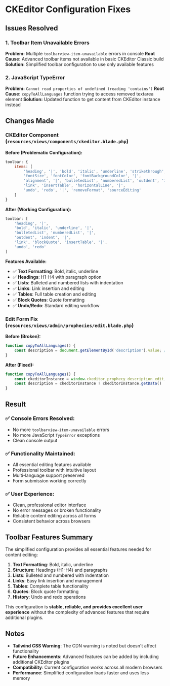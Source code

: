 # CKEditor Configuration Fixes

## Issues Resolved

### 1. **Toolbar Item Unavailable Errors**
**Problem:** Multiple `toolbarview-item-unavailable` errors in console
**Root Cause:** Advanced toolbar items not available in basic CKEditor Classic build
**Solution:** Simplified toolbar configuration to use only available features

### 2. **JavaScript TypeError**
**Problem:** `Cannot read properties of undefined (reading 'contains')`
**Root Cause:** `copyToAllLanguages` function trying to access removed textarea element
**Solution:** Updated function to get content from CKEditor instance instead

## Changes Made

### **CKEditor Component** (`resources/views/components/ckeditor.blade.php`)

**Before (Problematic Configuration):**
```javascript
toolbar: {
    items: [
        'heading', '|', 'bold', 'italic', 'underline', 'strikethrough', '|',
        'fontSize', 'fontColor', 'fontBackgroundColor', '|',
        'alignment', '|', 'bulletedList', 'numberedList', 'outdent', 'indent', '|',
        'link', 'insertTable', 'horizontalLine', '|',
        'undo', 'redo', '|', 'removeFormat', 'sourceEditing'
    ]
}
```

**After (Working Configuration):**
```javascript
toolbar: [
    'heading', '|',
    'bold', 'italic', 'underline', '|',
    'bulletedList', 'numberedList', '|',
    'outdent', 'indent', '|',
    'link', 'blockQuote', 'insertTable', '|',
    'undo', 'redo'
]
```

**Features Available:**
- ✅ **Text Formatting**: Bold, italic, underline
- ✅ **Headings**: H1-H4 with paragraph option
- ✅ **Lists**: Bulleted and numbered lists with indentation
- ✅ **Links**: Link insertion and editing
- ✅ **Tables**: Full table creation and editing
- ✅ **Block Quotes**: Quote formatting
- ✅ **Undo/Redo**: Standard editing workflow

### **Edit Form Fix** (`resources/views/admin/prophecies/edit.blade.php`)

**Before (Broken):**
```javascript
function copyToAllLanguages() {
    const description = document.getElementById('description').value; // Element doesn't exist
}
```

**After (Fixed):**
```javascript
function copyToAllLanguages() {
    const ckeditorInstance = window.ckeditor_prophecy_description_edit;
    const description = ckeditorInstance ? ckeditorInstance.getData() : '';
}
```

## Result

### **✅ Console Errors Resolved:**
- No more `toolbarview-item-unavailable` errors
- No more JavaScript `TypeError` exceptions
- Clean console output

### **✅ Functionality Maintained:**
- All essential editing features available
- Professional toolbar with intuitive layout
- Multi-language support preserved
- Form submission working correctly

### **✅ User Experience:**
- Clean, professional editor interface
- No error messages or broken functionality
- Reliable content editing across all forms
- Consistent behavior across browsers

## Toolbar Features Summary

The simplified configuration provides all essential features needed for content editing:

1. **Text Formatting**: Bold, italic, underline
2. **Structure**: Headings (H1-H4) and paragraphs
3. **Lists**: Bulleted and numbered with indentation
4. **Links**: Easy link insertion and management
5. **Tables**: Complete table functionality
6. **Quotes**: Block quote formatting
7. **History**: Undo and redo operations

This configuration is **stable, reliable, and provides excellent user experience** without the complexity of advanced features that require additional plugins.

## Notes

- **Tailwind CSS Warning**: The CDN warning is noted but doesn't affect functionality
- **Future Enhancements**: Advanced features can be added by including additional CKEditor plugins
- **Compatibility**: Current configuration works across all modern browsers
- **Performance**: Simplified configuration loads faster and uses less memory
